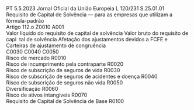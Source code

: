 PT  5.5.2023 Jornal Oficial da União Europeia L 120/231
 S.25.01.01  
Requisito de Capital de Solvência — para as empresas que utilizam a fórmula-padrão  
Artigo 112.o Z0010  A001  
Valor líquido do requisito 
de capital de solvência  Valor bruto do 
requisito de capi ­
tal de solvência  Afetação dos ajustamentos devidos 
a FCFE e Carteiras de ajustamento 
de congruência  
C0030  C0040  C0050  
Risco de mercado  R0010  
Risco de incumprimento pela contraparte  R0020  
Risco de subscrição de seguros de vida  R0030  
Risco de subscrição de seguros de acidentes e doença  R0040  
Risco de subscrição de seguros não vida  R0050  
Diversificação  R0060  
Risco de ativos intangíveis  R0070  
Requisito de Capital de Solvência de Base  R0100